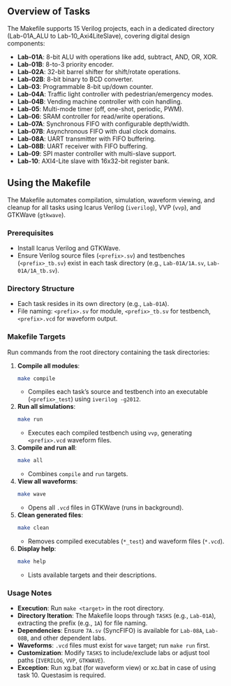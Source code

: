 ## Overview of Tasks
The Makefile supports 15 Verilog projects, each in a dedicated directory (Lab-01A_ALU to Lab-10_Axi4LiteSlave), covering digital design components:
- **Lab-01A**: 8-bit ALU with operations like add, subtract, AND, OR, XOR.
- **Lab-01B**: 8-to-3 priority encoder.
- **Lab-02A**: 32-bit barrel shifter for shift/rotate operations.
- **Lab-02B**: 8-bit binary to BCD converter.
- **Lab-03**: Programmable 8-bit up/down counter.
- **Lab-04A**: Traffic light controller with pedestrian/emergency modes.
- **Lab-04B**: Vending machine controller with coin handling.
- **Lab-05**: Multi-mode timer (off, one-shot, periodic, PWM).
- **Lab-06**: SRAM controller for read/write operations.
- **Lab-07A**: Synchronous FIFO with configurable depth/width.
- **Lab-07B**: Asynchronous FIFO with dual clock domains.
- **Lab-08A**: UART transmitter with FIFO buffering.
- **Lab-08B**: UART receiver with FIFO buffering.
- **Lab-09**: SPI master controller with multi-slave support.
- **Lab-10**: AXI4-Lite slave with 16x32-bit register bank.

## Using the Makefile
The Makefile automates compilation, simulation, waveform viewing, and cleanup for all tasks using Icarus Verilog (`iverilog`), VVP (`vvp`), and GTKWave (`gtkwave`).

### Prerequisites
- Install Icarus Verilog and GTKWave.
- Ensure Verilog source files (`<prefix>.sv`) and testbenches (`<prefix>_tb.sv`) exist in each task directory (e.g., `Lab-01A/1A.sv`, `Lab-01A/1A_tb.sv`).

### Directory Structure
- Each task resides in its own directory (e.g., `Lab-01A`).
- File naming: `<prefix>.sv` for module, `<prefix>_tb.sv` for testbench, `<prefix>.vcd` for waveform output.

### Makefile Targets
Run commands from the root directory containing the task directories:
1. **Compile all modules**:
   ```bash
   make compile
   ```
   - Compiles each task’s source and testbench into an executable (`<prefix>_test`) using `iverilog -g2012`.
2. **Run all simulations**:
   ```bash
   make run
   ```
   - Executes each compiled testbench using `vvp`, generating `<prefix>.vcd` waveform files.
3. **Compile and run all**:
   ```bash
   make all
   ```
   - Combines `compile` and `run` targets.
4. **View all waveforms**:
   ```bash
   make wave
   ```
   - Opens all `.vcd` files in GTKWave (runs in background).
5. **Clean generated files**:
   ```bash
   make clean
   ```
   - Removes compiled executables (`*_test`) and waveform files (`*.vcd`).
6. **Display help**:
   ```bash
   make help
   ```
   - Lists available targets and their descriptions.

### Usage Notes
- **Execution**: Run `make <target>` in the root directory.
- **Directory Iteration**: The Makefile loops through `TASKS` (e.g., `Lab-01A`), extracting the prefix (e.g., `1A`) for file naming.
- **Dependencies**: Ensure `7A.sv` (SyncFIFO) is available for `Lab-08A`, `Lab-08B`, and other dependent labs.
- **Waveforms**: `.vcd` files must exist for `wave` target; run `make run` first.
- **Customization**: Modify `TASKS` to include/exclude labs or adjust tool paths (`IVERILOG`, `VVP`, `GTKWAVE`).
- **Exception**: Run xg.bat (for waveform view) or xc.bat in case of using task 10. Questasim is required.
